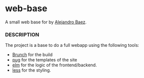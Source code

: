 # web-base
A small web base for by [Alejandro Baez][tw].

### DESCRIPTION

The project is a base to do a full webapp using the following tools:

* [Brunch] for the build
* [pug] for the templates of the site
* [elm] for the logic of the frontend/backend.
* [less] for the styling.



[tw]: https://twitter.com/a_baez
[Brunch]: http://brunch.io
[pug]: https://pugjs.org/api/getting-started.html
[elm]: http://elm-lang.org/
[less]: http://lesscss.org/
